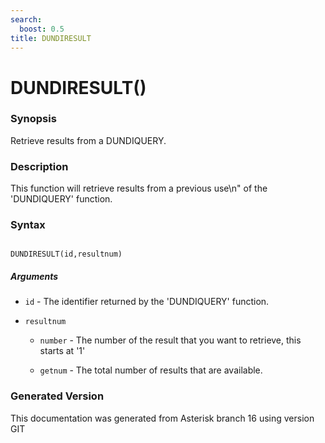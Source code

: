 ```yaml
---
search:
  boost: 0.5
title: DUNDIRESULT
---
```


# DUNDIRESULT()

### Synopsis

Retrieve results from a DUNDIQUERY.

### Description

This function will retrieve results from a previous use\n" of the 'DUNDIQUERY' function.<br>


### Syntax


```

DUNDIRESULT(id,resultnum)
```
##### Arguments


* `id` - The identifier returned by the 'DUNDIQUERY' function.<br>

* `resultnum`

    * `number` - The number of the result that you want to retrieve, this starts at '1'<br>


    * `getnum` - The total number of results that are available.<br>



### Generated Version

This documentation was generated from Asterisk branch 16 using version GIT 